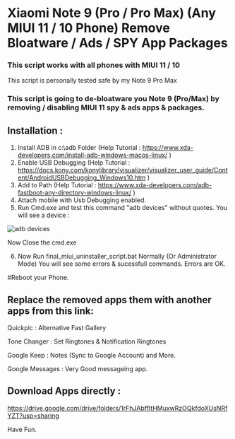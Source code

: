 # Xiaomi Note 9 (Pro / Pro Max) (Any MIUI 11 / 10 Phone) Remove Bloatware / Ads / SPY App Packages

### This script works with all phones with MIUI 11 / 10

This script is personally tested safe by my Note 9 Pro Max

### This script is going to de-bloatware you Note 9 (Pro/Max) by removing / disabling MIUI 11 spy &amp; ads apps &amp; packages.

## Installation : 
1) Install ADB in c:\adb Folder (Help Tutorial : https://www.xda-developers.com/install-adb-windows-macos-linux/ )
2) Enable USB Debugging (Help Tutorial : https://docs.kony.com/konylibrary/visualizer/visualizer_user_guide/Content/AndroidUSBDebugging_Windows10.htm )
3) Add to Path (Help Tutorial : https://www.xda-developers.com/adb-fastboot-any-directory-windows-linux/ )
4) Attach mobile with Usb Debugging enabled.
5) Run Cmd.exe and test this command "adb devices" without quotes.
You will see a device :

![adb devices](https://i.ibb.co/QQfWM3S/adb-devices.jpg)

Now Close the cmd.exe

6) Now Run final_miui_uninstaller_script.bat Normally (Or Administrator Mode)
You will see some errors & sucessfull commands. 
Errors are OK.

#Reboot your Phone.


## Replace the removed apps them with another apps from this link:

Quickpic : Alternative Fast Gallery

Tone Changer : Set Ringtones & Notification Ringtones

Google Keep : Notes (Sync to Google Account)
and More.

Google Messages : Very Good messageing app.


## Download Apps directly : 

https://drive.google.com/drive/folders/1rFhJAbffItHMuxwRzOQkfdoXUsNRfYZT?usp=sharing

Have Fun.

